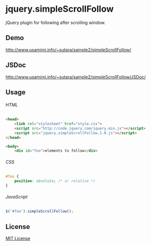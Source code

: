 # jquery.simpleScrollFollow
jQuery plugin for following after scrolling window.


## Demo
http://www.usamimi.info/~sutara/sample2/simpleScrollFollow/

## JSDoc
http://www.usamimi.info/~sutara/sample2/simpleScrollFollow/JSDoc/


## Usage
###### HTML
```html
<head>
	<link rel="stylesheet" href="style.css">
	<script src="http://code.jquery.com/jquery.min.js"></script>
	<script src="jquery.simpleScrollFollow.1.0.js"></script>
</head>

<body>
	<div id="foo">elements to follow</div>
```

###### CSS
```css
#foo {
	position: absolute; /* or relative */
}
```

###### JavaScript
```javascript
$('#foo').simpleScrollFollow();
```


## License
[MIT License](http://www.opensource.org/licenses/mit-license.php)